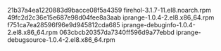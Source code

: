 21b37a4ea1220883d9bacce08f5a4359  firehol-3.1.7-11.el8.noarch.rpm
49fc2d2c36e15e687e98d04fee8a3aab  iprange-1.0.4-2.el8.x86_64.rpm
f751ca7ea28596f96e9d945812cda685  iprange-debuginfo-1.0.4-2.el8.x86_64.rpm
063cbcb20357da7340ff596d9a77ebbd  iprange-debugsource-1.0.4-2.el8.x86_64.rpm
